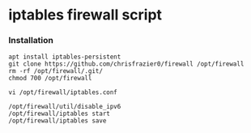 # iptables firewall script

### Installation

```shell
apt install iptables-persistent
git clone https://github.com/chrisfrazier0/firewall /opt/firewall
rm -rf /opt/firewall/.git/
chmod 700 /opt/firewall

vi /opt/firewall/iptables.conf

/opt/firewall/util/disable_ipv6
/opt/firewall/iptables start
/opt/firewall/iptables save
```
